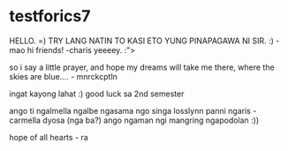 testforics7
===========
HELLO. =)
TRY LANG NATIN TO KASI ETO YUNG PINAPAGAWA NI SIR. :)
-mao
hi friends! -charis
yeeeey. :">

so i say a little prayer, and hope my dreams will take me there, where the skies are blue.... - mnrckcptln


ingat kayong lahat :) good luck sa 2nd semester

ango ti ngalmella ngalbe ngasama ngo singa losslynn panni ngaris - carmella dyosa (nga ba?)
ango ngaman ngi mangring ngapodolan :)) 

hope of all hearts - ra 
